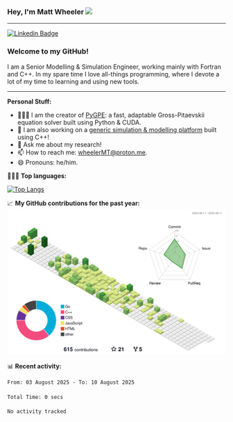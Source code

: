 ### Hey, I'm Matt Wheeler <img src="https://media.giphy.com/media/hvRJCLFzcasrR4ia7z/giphy.gif" height="35px">

---

[![Linkedin Badge](https://img.shields.io/badge/-LinkedIn-0e76a8?style=flat-square&logo=Linkedin&logoColor=white)](https://www.linkedin.com/in/matthew-thomas-wheeler/)


### Welcome to my GitHub!

I am a Senior Modelling & Simulation Engineer, working mainly with Fortran and C++. In my spare time I love all-things programming, where I devote a lot of my time to learning and using new tools.

---

**Personal Stuff:**
- 👨🏻‍💻 I am the creator of [PyGPE](https://github.com/wheelerMT/pygpe): a fast, adaptable Gross-Pitaevskii equation solver built using Python & CUDA.
- :wind_chime: I am also working on a [generic simulation & modelling platform](https://github.com/wheelerMT/GSMP) built using C++!
- 💬 Ask me about my research!
- 📫 How to reach me: wheelerMT@proton.me.
- 😄 Pronouns: he/him.

👨🏻‍💻 **Top languages:**

[![Top Langs](https://github-readme-stats.vercel.app/api/top-langs/?username=wheelerMT&exclude_repo=pygpe-docs&hide=tex&layout=compact)](https://github.com/anuraghazra/github-readme-stats)

📈 **My GitHub contributions for the past year:**
![](./profile-3d-contrib/profile-green-animate.svg)

📊 **Recent activity:**
<!--START_SECTION:waka-->

```txt
From: 03 August 2025 - To: 10 August 2025

Total Time: 0 secs

No activity tracked
```

<!--END_SECTION:waka-->
